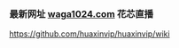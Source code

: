 ### 最新网址 [waga1024.com](http://www.waga1024.com/?huaxinzhibo) 花芯直播

https://github.com/huaxinvip/huaxinvip/wiki
